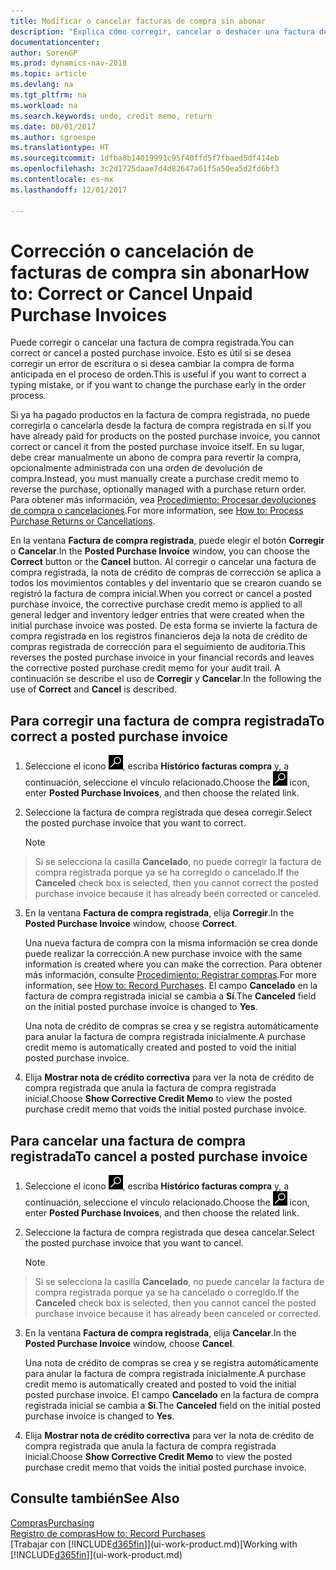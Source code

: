 ```yaml
---
title: Modificar o cancelar facturas de compra sin abonar
description: "Explica cómo corregir, cancelar o deshacer una factura de compra registrada y crear automáticamente una nota de crédito de compra."
documentationcenter: 
author: SorenGP
ms.prod: dynamics-nav-2018
ms.topic: article
ms.devlang: na
ms.tgt_pltfrm: na
ms.workload: na
ms.search.keywords: undo, credit memo, return
ms.date: 08/01/2017
ms.author: sgroespe
ms.translationtype: HT
ms.sourcegitcommit: 1dfba8b14019991c95f40ffd5f7fbaed5df414eb
ms.openlocfilehash: 3c2d1725daae7d4d82647a61f5a50ea5d2fd6bf3
ms.contentlocale: es-mx
ms.lasthandoff: 12/01/2017

---
```

# <a name="how-to-correct-or-cancel-unpaid-purchase-invoices"></a><span data-ttu-id="9752c-103">Corrección o cancelación de facturas de compra sin abonar</span><span class="sxs-lookup"><span data-stu-id="9752c-103">How to: Correct or Cancel Unpaid Purchase Invoices</span></span>
<span data-ttu-id="9752c-104">Puede corregir o cancelar una factura de compra registrada.</span><span class="sxs-lookup"><span data-stu-id="9752c-104">You can correct or cancel a posted purchase invoice.</span></span> <span data-ttu-id="9752c-105">Esto es útil si se desea corregir un error de escritura o si desea cambiar la compra de forma anticipada en el proceso de orden.</span><span class="sxs-lookup"><span data-stu-id="9752c-105">This is useful if you want to correct a typing mistake, or if you want to change the purchase early in the order process.</span></span>

<span data-ttu-id="9752c-106">Si ya ha pagado productos en la factura de compra registrada, no puede corregirla o cancelarla desde la factura de compra registrada en sí.</span><span class="sxs-lookup"><span data-stu-id="9752c-106">If you have already paid for products on the posted purchase invoice, you cannot correct or cancel it from the posted purchase invoice itself.</span></span> <span data-ttu-id="9752c-107">En su lugar, debe crear manualmente un abono de compra para revertir la compra, opcionalmente administrada con una orden de devolución de compra.</span><span class="sxs-lookup"><span data-stu-id="9752c-107">Instead, you must manually create a purchase credit memo to reverse the purchase, optionally managed with a purchase return order.</span></span> <span data-ttu-id="9752c-108">Para obtener más información, vea [Procedimiento: Procesar devoluciones de compra o cancelaciones](purchasing-how-process-purchase-returns-cancellations.md).</span><span class="sxs-lookup"><span data-stu-id="9752c-108">For more information, see [How to: Process Purchase Returns or Cancellations](purchasing-how-process-purchase-returns-cancellations.md).</span></span>

<span data-ttu-id="9752c-109">En la ventana **Factura de compra registrada**, puede elegir el botón **Corregir** o **Cancelar**.</span><span class="sxs-lookup"><span data-stu-id="9752c-109">In the **Posted Purchase Invoice** window, you can choose the **Correct** button or the **Cancel** button.</span></span> <span data-ttu-id="9752c-110">Al corregir o cancelar una factura de compra registrada, la nota de crédito de compras de corrección se aplica a todos los movimientos contables y del inventario que se crearon cuando se registró la factura de compra inicial.</span><span class="sxs-lookup"><span data-stu-id="9752c-110">When you correct or cancel a posted purchase invoice, the corrective purchase credit memo is applied to all general ledger and inventory ledger entries that were created when the initial purchase invoice was posted.</span></span> <span data-ttu-id="9752c-111">De esta forma se invierte la factura de compra registrada en los registros financieros deja la nota de crédito de compras registrada de corrección para el seguimiento de auditoria.</span><span class="sxs-lookup"><span data-stu-id="9752c-111">This reverses the posted purchase invoice in your financial records and leaves the corrective posted purchase credit memo for your audit trail.</span></span> <span data-ttu-id="9752c-112">A continuación se describe el uso de **Corregir** y **Cancelar**.</span><span class="sxs-lookup"><span data-stu-id="9752c-112">In the following the use of **Correct** and **Cancel** is described.</span></span>

## <a name="to-correct-a-posted-purchase-invoice"></a><span data-ttu-id="9752c-113">Para corregir una factura de compra registrada</span><span class="sxs-lookup"><span data-stu-id="9752c-113">To correct a posted purchase invoice</span></span>
1. <span data-ttu-id="9752c-114">Seleccione el icono ![Buscar página o informe](media/ui-search/search_small.png "icono Buscar página o informe"), escriba **Histórico facturas compra** y, a continuación, seleccione el vínculo relacionado.</span><span class="sxs-lookup"><span data-stu-id="9752c-114">Choose the ![Search for Page or Report](media/ui-search/search_small.png "Search for Page or Report icon") icon, enter **Posted Purchase Invoices**, and then choose the related link.</span></span>  
2. <span data-ttu-id="9752c-115">Seleccione la factura de compra registrada que desea corregir.</span><span class="sxs-lookup"><span data-stu-id="9752c-115">Select the posted purchase invoice that you want to correct.</span></span>  

    > [!NOTE]  
>   <span data-ttu-id="9752c-116">Si se selecciona la casilla **Cancelado**, no puede corregir la factura de compra registrada porque ya se ha corregido o cancelado.</span><span class="sxs-lookup"><span data-stu-id="9752c-116">If the **Canceled** check box is selected, then you cannot correct the posted purchase invoice because it has already been corrected or canceled.</span></span>
3. <span data-ttu-id="9752c-117">En la ventana **Factura de compra registrada**, elija **Corregir**.</span><span class="sxs-lookup"><span data-stu-id="9752c-117">In the **Posted Purchase Invoice** window, choose **Correct**.</span></span>

    <span data-ttu-id="9752c-118">Una nueva factura de compra con la misma información se crea donde puede realizar la corrección.</span><span class="sxs-lookup"><span data-stu-id="9752c-118">A new purchase invoice with the same information is created where you can make the correction.</span></span> <span data-ttu-id="9752c-119">Para obtener más información, consulte [Procedimiento: Registrar compras](purchasing-how-record-purchases.md).</span><span class="sxs-lookup"><span data-stu-id="9752c-119">For more information, see [How to: Record Purchases](purchasing-how-record-purchases.md).</span></span> <span data-ttu-id="9752c-120">El campo **Cancelado** en la factura de compra registrada inicial se cambia a **Sí**.</span><span class="sxs-lookup"><span data-stu-id="9752c-120">The **Canceled** field on the initial posted purchase invoice is changed to **Yes**.</span></span>

    <span data-ttu-id="9752c-121">Una nota de crédito de compras se crea y se registra automáticamente para anular la factura de compra registrada inicialmente.</span><span class="sxs-lookup"><span data-stu-id="9752c-121">A purchase credit memo is automatically created and posted to void the initial posted purchase invoice.</span></span>
4. <span data-ttu-id="9752c-122">Elija **Mostrar nota de crédito correctiva** para ver la nota de crédito de compra registrada que anula la factura de compra registrada inicial.</span><span class="sxs-lookup"><span data-stu-id="9752c-122">Choose **Show Corrective Credit Memo** to view the posted purchase credit memo that voids the initial posted purchase invoice.</span></span>

## <a name="to-cancel-a-posted-purchase-invoice"></a><span data-ttu-id="9752c-123">Para cancelar una factura de compra registrada</span><span class="sxs-lookup"><span data-stu-id="9752c-123">To cancel a posted purchase invoice</span></span>
1. <span data-ttu-id="9752c-124">Seleccione el icono ![Buscar página o informe](media/ui-search/search_small.png "icono Buscar página o informe"), escriba **Histórico facturas compra** y, a continuación, seleccione el vínculo relacionado.</span><span class="sxs-lookup"><span data-stu-id="9752c-124">Choose the ![Search for Page or Report](media/ui-search/search_small.png "Search for Page or Report icon") icon, enter **Posted Purchase Invoices**, and then choose the related link.</span></span>  
2. <span data-ttu-id="9752c-125">Seleccione la factura de compra registrada que desea cancelar.</span><span class="sxs-lookup"><span data-stu-id="9752c-125">Select the posted purchase invoice that you want to cancel.</span></span>

    > [!NOTE]  
>   <span data-ttu-id="9752c-126">Si se selecciona la casilla **Cancelado**, no puede cancelar la factura de compra registrada porque ya se ha cancelado o corregido.</span><span class="sxs-lookup"><span data-stu-id="9752c-126">If the **Canceled** check box is selected, then you cannot cancel the posted purchase invoice because it has already been canceled or corrected.</span></span>
3. <span data-ttu-id="9752c-127">En la ventana **Factura de compra registrada**, elija **Cancelar**.</span><span class="sxs-lookup"><span data-stu-id="9752c-127">In the **Posted Purchase Invoice** window, choose **Cancel**.</span></span>

    <span data-ttu-id="9752c-128">Una nota de crédito de compras se crea y se registra automáticamente para anular la factura de compra registrada inicialmente.</span><span class="sxs-lookup"><span data-stu-id="9752c-128">A purchase credit memo is automatically created and posted to void the initial posted purchase invoice.</span></span> <span data-ttu-id="9752c-129">El campo **Cancelado** en la factura de compra registrada inicial se cambia a **Sí**.</span><span class="sxs-lookup"><span data-stu-id="9752c-129">The **Canceled** field on the initial posted purchase invoice is changed to **Yes**.</span></span>
4. <span data-ttu-id="9752c-130">Elija **Mostrar nota de crédito correctiva** para ver la nota de crédito de compra registrada que anula la factura de compra registrada inicial.</span><span class="sxs-lookup"><span data-stu-id="9752c-130">Choose **Show Corrective Credit Memo** to view the posted purchase credit memo that voids the initial posted purchase invoice.</span></span>

## <a name="see-also"></a><span data-ttu-id="9752c-131">Consulte también</span><span class="sxs-lookup"><span data-stu-id="9752c-131">See Also</span></span>
[<span data-ttu-id="9752c-132">Compras</span><span class="sxs-lookup"><span data-stu-id="9752c-132">Purchasing</span></span>](purchasing-manage-purchasing.md)  
[<span data-ttu-id="9752c-133">Registro de compras</span><span class="sxs-lookup"><span data-stu-id="9752c-133">How to: Record Purchases</span></span>](purchasing-how-record-purchases.md)  
<span data-ttu-id="9752c-134">[Trabajar con [!INCLUDE[d365fin](includes/d365fin_md.md)]](ui-work-product.md)</span><span class="sxs-lookup"><span data-stu-id="9752c-134">[Working with [!INCLUDE[d365fin](includes/d365fin_md.md)]](ui-work-product.md)</span></span>

